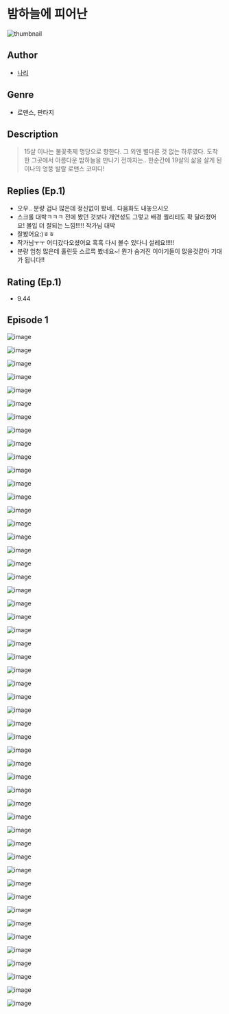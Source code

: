 # 밤하늘에 피어난
![thumbnail](https://image-comic.pstatic.net/user_contents_data/challenge_comic/2023/05/23/359382/upload_7005174618787297585_480x623.jpeg)

## Author
- [나리](https://comic.naver.com/artistTitle?id=359382)

## Genre
- 로맨스, 판타지

## Description
> 15살 이나는 불꽃축제 명당으로 향한다. 그 외엔 별다른 것 없는 하루였다. 도착한 그곳에서 아름다운 밤하늘을 만나기 전까지는.. 한순간에 19살의 삶을 살게 된 이나의 엉뚱 발랄 로맨스 코미디!

## Replies (Ep.1)
- 오우.. 분량 겁나 많은데 정신없이 봤네.. 다음화도 내놓으시오
- 스크롤 대박ㅋㅋㅋ 전에 봤던 것보다 개연성도 그렇고 배경 퀄리티도 확 달라졌어요! 몰입 더 잘되는 느낌!!!!! 작가님 대박
- 잘봤어요:)ㅎㅎ
- 작가님ㅜㅜ 어디갔다오셨어요 흑흑 다시 볼수 있다니 설레요!!!!!
- 분량 엄청 많은데 홀린듯 스르륵 봤네요~! 뭔가 숨겨진 이야기들이 많을것같아 기대가 됩니다!!

## Rating (Ep.1)
- 9.44

## Episode 1
![image](https://image-comic.pstatic.net/user_contents_data/challenge_comic/2023/05/24/359382/upload_3473510279904715109.jpeg)

![image](https://image-comic.pstatic.net/user_contents_data/challenge_comic/2023/05/24/359382/upload_7378075103183255650.jpeg)

![image](https://image-comic.pstatic.net/user_contents_data/challenge_comic/2023/05/24/359382/upload_7017280245211478321.jpeg)

![image](https://image-comic.pstatic.net/user_contents_data/challenge_comic/2023/05/24/359382/upload_3762304915941188146.jpeg)

![image](https://image-comic.pstatic.net/user_contents_data/challenge_comic/2023/05/24/359382/upload_4135770335488323890.jpeg)

![image](https://image-comic.pstatic.net/user_contents_data/challenge_comic/2023/05/24/359382/upload_7162237853326784098.jpeg)

![image](https://image-comic.pstatic.net/user_contents_data/challenge_comic/2023/05/24/359382/upload_4062581339670733158.jpeg)

![image](https://image-comic.pstatic.net/user_contents_data/challenge_comic/2023/05/24/359382/upload_3977299030277764401.jpeg)

![image](https://image-comic.pstatic.net/user_contents_data/challenge_comic/2023/05/24/359382/upload_7233455230727446832.jpeg)

![image](https://image-comic.pstatic.net/user_contents_data/challenge_comic/2023/05/24/359382/upload_3689915084791953713.jpeg)

![image](https://image-comic.pstatic.net/user_contents_data/challenge_comic/2023/05/24/359382/upload_3545796787160114485.jpeg)

![image](https://image-comic.pstatic.net/user_contents_data/challenge_comic/2023/05/24/359382/upload_3544948874730354790.jpeg)

![image](https://image-comic.pstatic.net/user_contents_data/challenge_comic/2023/05/24/359382/upload_3834875981976385841.jpeg)

![image](https://image-comic.pstatic.net/user_contents_data/challenge_comic/2023/05/24/359382/upload_7234249078173284661.jpeg)

![image](https://image-comic.pstatic.net/user_contents_data/challenge_comic/2023/05/24/359382/upload_3979318824517317432.jpeg)

![image](https://image-comic.pstatic.net/user_contents_data/challenge_comic/2023/05/24/359382/upload_3775764944015156021.jpeg)

![image](https://image-comic.pstatic.net/user_contents_data/challenge_comic/2023/05/24/359382/upload_7004286199648434019.jpeg)

![image](https://image-comic.pstatic.net/user_contents_data/challenge_comic/2023/05/24/359382/upload_3474865084318429541.jpeg)

![image](https://image-comic.pstatic.net/user_contents_data/challenge_comic/2023/05/24/359382/upload_3990525940327724086.jpeg)

![image](https://image-comic.pstatic.net/user_contents_data/challenge_comic/2023/05/24/359382/upload_4051330046494848307.jpeg)

![image](https://image-comic.pstatic.net/user_contents_data/challenge_comic/2023/05/24/359382/upload_3689909557031810102.jpeg)

![image](https://image-comic.pstatic.net/user_contents_data/challenge_comic/2023/05/24/359382/upload_7149243618029811257.jpeg)

![image](https://image-comic.pstatic.net/user_contents_data/challenge_comic/2023/05/24/359382/upload_7005684993153840948.jpeg)

![image](https://image-comic.pstatic.net/user_contents_data/challenge_comic/2023/05/24/359382/upload_7365978277073609573.jpeg)

![image](https://image-comic.pstatic.net/user_contents_data/challenge_comic/2023/05/24/359382/upload_7005684813586969188.jpeg)

![image](https://image-comic.pstatic.net/user_contents_data/challenge_comic/2023/05/24/359382/upload_7234582218049861733.jpeg)

![image](https://image-comic.pstatic.net/user_contents_data/challenge_comic/2023/05/24/359382/upload_3546415816383947618.jpeg)

![image](https://image-comic.pstatic.net/user_contents_data/challenge_comic/2023/05/24/359382/upload_7293070961621874486.jpeg)

![image](https://image-comic.pstatic.net/user_contents_data/challenge_comic/2023/05/24/359382/upload_7077469707266766433.jpeg)

![image](https://image-comic.pstatic.net/user_contents_data/challenge_comic/2023/05/24/359382/upload_7377852092120261220.jpeg)

![image](https://image-comic.pstatic.net/user_contents_data/challenge_comic/2023/05/24/359382/upload_3919647040739619172.jpeg)

![image](https://image-comic.pstatic.net/user_contents_data/challenge_comic/2023/05/24/359382/upload_4049078242436932451.jpeg)

![image](https://image-comic.pstatic.net/user_contents_data/challenge_comic/2023/05/24/359382/upload_7077237705263179110.jpeg)

![image](https://image-comic.pstatic.net/user_contents_data/challenge_comic/2023/05/24/359382/upload_7220168925393401654.jpeg)

![image](https://image-comic.pstatic.net/user_contents_data/challenge_comic/2023/05/24/359382/upload_3486965033772147250.jpeg)

![image](https://image-comic.pstatic.net/user_contents_data/challenge_comic/2023/05/24/359382/upload_3761971756146964838.jpeg)

![image](https://image-comic.pstatic.net/user_contents_data/challenge_comic/2023/05/24/359382/upload_3544392697856471348.jpeg)

![image](https://image-comic.pstatic.net/user_contents_data/challenge_comic/2023/05/24/359382/upload_3472613083483235384.jpeg)

![image](https://image-comic.pstatic.net/user_contents_data/challenge_comic/2023/05/24/359382/upload_7147550391544406373.jpeg)

![image](https://image-comic.pstatic.net/user_contents_data/challenge_comic/2023/05/24/359382/upload_3832625066889458232.jpeg)

![image](https://image-comic.pstatic.net/user_contents_data/challenge_comic/2023/05/24/359382/upload_3978476603694015545.jpeg)

![image](https://image-comic.pstatic.net/user_contents_data/challenge_comic/2023/05/24/359382/upload_7149805489892713520.jpeg)

![image](https://image-comic.pstatic.net/user_contents_data/challenge_comic/2023/05/24/359382/upload_3703195163030599526.jpeg)

![image](https://image-comic.pstatic.net/user_contents_data/challenge_comic/2023/05/24/359382/upload_3474586903618348390.jpeg)

![image](https://image-comic.pstatic.net/user_contents_data/challenge_comic/2023/05/24/359382/upload_3775253653891725409.jpeg)

![image](https://image-comic.pstatic.net/user_contents_data/challenge_comic/2023/05/24/359382/upload_4048847352866497844.jpeg)

![image](https://image-comic.pstatic.net/user_contents_data/challenge_comic/2023/05/24/359382/upload_3919366642963998051.jpeg)

![image](https://image-comic.pstatic.net/user_contents_data/challenge_comic/2023/05/24/359382/upload_4049074948230636388.jpeg)

![image](https://image-comic.pstatic.net/user_contents_data/challenge_comic/2023/05/24/359382/upload_4122307902937773104.jpeg)

![image](https://image-comic.pstatic.net/user_contents_data/challenge_comic/2023/05/24/359382/upload_3474915447977371189.jpeg)

![image](https://image-comic.pstatic.net/user_contents_data/challenge_comic/2023/05/24/359382/upload_3775250386226602342.jpeg)

